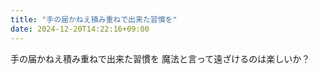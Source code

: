 ```yaml
---
title: "手の届かねえ積み重ねで出来た習慣を"
date: 2024-12-20T14:22:16+09:00
---
```

手の届かねえ積み重ねで出来た習慣を
魔法と言って遠ざけるのは楽しいか？
